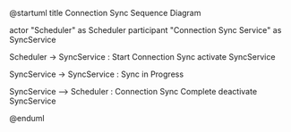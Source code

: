 @startuml
title Connection Sync Sequence Diagram

actor "Scheduler" as Scheduler
participant "Connection Sync Service" as SyncService

Scheduler -> SyncService : Start Connection Sync
activate SyncService

SyncService -> SyncService : Sync in Progress

SyncService --> Scheduler : Connection Sync Complete
deactivate SyncService

@enduml
